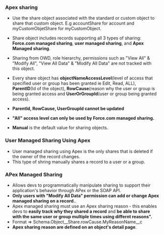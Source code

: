 ### Apex sharing
* Use the share object associated with the standard or custom object to share that custom object. E.g accountShare for account and 
myCustomObjetShare for myCustomObject.
* Share object includes records supporting all 3 types of sharing: **Force.com managed sharing**, **user managed sharing**, and 
**Apex Managed sharing**.
* Sharing from OWD, role hierarchy, permissions such as "View All" & "Modify All", "View All Data" & "Modify All Data" are not
tracked with this object.

* Every share object has **objectNameAccessLevel**(level of access that specified user or group has been granted ie Edit, Read, ALL),
**ParentID**(Id of the object), **RowCause**(reason why the user or group is being granted access and 
**UserOrGroupId**(user or group being granted access).
* **ParentId, RowCause, UserGroupId cannot be updated**
* **"All" access level can only be used by Force.com managed sharing.**
* **Manual** is the default value for sharing objects.

### User Managed Sharing Using Apex
* User managed sharing using Apex is the only shares that is deleted if the owner of the record changes.
* This type of shring manually shares a record to a user or a group.

### APex Managed Sharing
* Allows devs to programmatically manipulate sharing to support their application's behavior through APex or the SOAP API.
* **Only users with "Modify All Data" permission can add or change Apex managed sharing on a record.**.
* Apex managed sharing must use an Apex sharing reason - this enables devs to **easily track why they shared a record** and **be able to share with the same user or group multiple times using differnt reasons".**
* Format => Schema.Object__Share.rowCause.MyReasonName__c
* **Apex sharing reason are defined on an object's detail page**.

